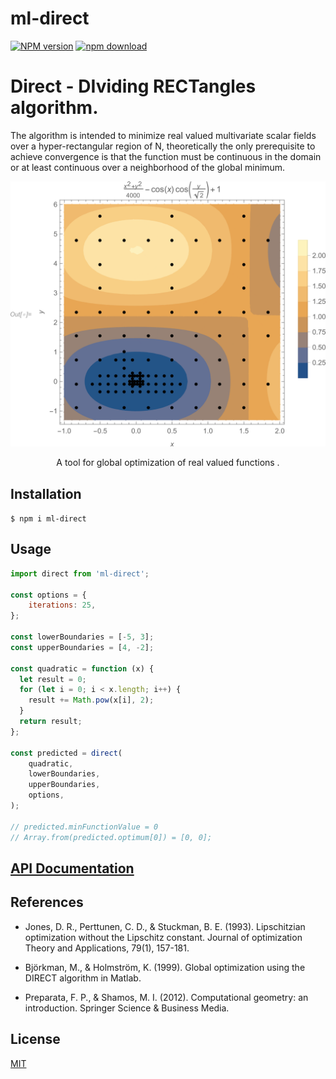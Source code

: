 # ml-direct

[![NPM version][npm-image]][npm-url]
[![npm download][download-image]][download-url]

# Direct - DIviding RECTangles algorithm. 

The algorithm is intended to minimize real valued multivariate scalar fields over a hyper-rectangular region of N, theoretically the only prerequisite to achieve convergence is that the function must be continuous in the domain or at least continuous over a neighborhood of the global minimum. 

<p align="center">
  <img src="image/griewandContourplotDirect.png">
</p>

<p align="center">
  A tool for global optimization of real valued functions .
</p>

## Installation

`$ npm i ml-direct`

## Usage

```js
import direct from 'ml-direct';

const options = {
    iterations: 25,
};

const lowerBoundaries = [-5, 3];
const upperBoundaries = [4, -2];

const quadratic = function (x) {
  let result = 0;
  for (let i = 0; i < x.length; i++) {
    result += Math.pow(x[i], 2);
  }
  return result;
};

const predicted = direct(
    quadratic,
    lowerBoundaries,
    upperBoundaries,
    options,
);

// predicted.minFunctionValue = 0
// Array.from(predicted.optimum[0]) = [0, 0];

```

## [API Documentation](https://cheminfo.github.io/ml-direct/)

## References

* Jones, D. R., Perttunen, C. D., & Stuckman, B. E. (1993). Lipschitzian optimization without the Lipschitz constant. Journal of optimization Theory and Applications, 79(1), 157-181.
 
* Björkman, M., & Holmström, K. (1999). Global optimization using the DIRECT algorithm in Matlab.
 
* Preparata, F. P., & Shamos, M. I. (2012). Computational geometry: an introduction. Springer Science & Business Media.

## License

[MIT](./LICENSE)

[npm-image]: https://img.shields.io/npm/v/ml-direct.svg
[npm-url]: https://www.npmjs.com/package/ml-direct
[ci-image]: https://github.com/cheminfo/ml-direct/workflows/Node.js%20CI/badge.svg?branch=master
[ci-url]: https://github.com/cheminfo/ml-direct/actions?query=workflow%3A%22Node.js+CI%22
[download-image]: https://img.shields.io/npm/dm/ml-direct.svg
[download-url]: https://www.npmjs.com/package/ml-direct
